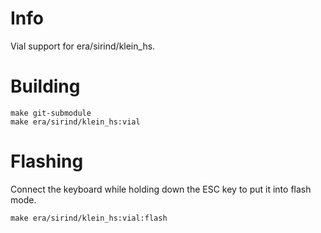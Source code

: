 # Info
Vial support for era/sirind/klein_hs.

# Building
```
make git-submodule
make era/sirind/klein_hs:vial
```

# Flashing
Connect the keyboard while holding down the ESC key to put it into flash mode.
```
make era/sirind/klein_hs:vial:flash
```